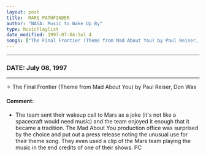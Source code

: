 ```yaml
---
layout: post
title:  MARS PATHFINDER
author: "NASA: Music to Wake Up By"
type: MusicPlaylist
date_modified: 1997-07-04:Sol 4
songs: ["The Final Frontier (Theme from Mad About You) by Paul Reiser, Don Was"]
---
```


----
### DATE: July 08, 1997
----
✧ The Final Frontier (Theme from Mad About You) by Paul Reiser, Don Was

#### Comment:
* The team sent their wakeup call to Mars as a joke (it's not like a spacecraft would need music) and the team enjoyed it enough that it became a tradition. The Mad About You production office was surprised by the choice and put out a press release noting the unusual use for their theme song. They even used a clip of the Mars team playing the music in the end credits of one of their shows. PC



<br/>
<center>
	<a target="_blank"
	   href="https://twitter.com/intent/tweet?hashtags=Space,NASA,Playlist,NASAWakeupCalls,SpaceProgram&text={{ page.author}}, '{{ page.songs.first }}' {{ page.title }}, {{ page.date | date: '%B %d, %Y' }}. {{ site.url }}{{ page.url }}&via=nasawakeupcalls"><i class="fab fa-twitter" alt="Tweet this page" style="font-size: 1.3em;"></i></a>
	&nbsp; 	<i class="fas fa-user-astronaut" style="font-size: 1.5em;"></i> &nbsp;
    <a type="amzn" search="'The Final Frontier (Theme from Mad About You) by Paul Reiser, Don Was'" category="popular music">
    <i class="fab fa-amazon" style="font-size: 1.3em;"></i></a>
</center>
